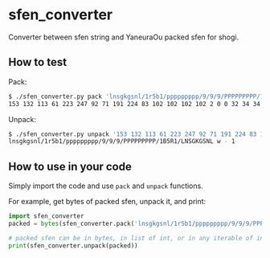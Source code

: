 # sfen_converter
Converter between sfen string and YaneuraOu packed sfen for shogi.

## How to test
Pack:
```sh
$ ./sfen_converter.py pack 'lnsgkgsnl/1r5b1/ppppppppp/9/9/9/PPPPPPPPP/1B5R1/LNSGKGSNL w - 1'
153 132 113 61 223 247 92 71 191 224 83 102 102 102 102 2 0 0 32 34 34 34 34 124 128 31 195 114 60 207 177 12
```

Unpack:
```sh
$ ./sfen_converter.py unpack '153 132 113 61 223 247 92 71 191 224 83 102 102 102 102 2 0 0 32 34 34 34 34 124 128 31 195 114 60 207 177 12'
lnsgkgsnl/1r5b1/ppppppppp/9/9/9/PPPPPPPPP/1B5R1/LNSGKGSNL w - 1
```

## How to use in your code
Simply import the code and use `pack` and `unpack` functions.

For example, get bytes of packed sfen, unpack it, and print:
```Python
import sfen_converter
packed = bytes(sfen_converter.pack('lnsgkgsnl/1r5b1/ppppppppp/9/9/9/PPPPPPPPP/1B5R1/LNSGKGSNL w - 1'))

# packed sfen can be in bytes, in list of int, or in any iterable of int
print(sfen_converter.unpack(packed))
```
